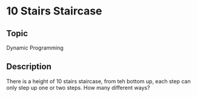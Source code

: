 # 10 Stairs Staircase

## Topic

Dynamic Programming

## Description

There is a height of 10 stairs staircase, from teh bottom up, each step can only step up one or two steps.
How many different ways?
